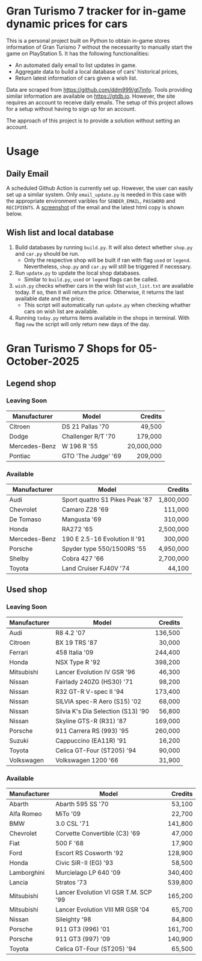 # Gran Turismo 7 tracker for in-game dynamic prices for cars

This is a personal project built on Python to obtain in-game stores information of Gran Turismo 7 without the necessarity to manually start the game on PlayStation 5. It has the following functionalities:

- An automated daily email to list updates in game.
- Aggregate data to build a local database of cars' historical prices,
- Return latest information of cars given a wish list.

Data are scraped from https://github.com/ddm999/gt7info. Tools providing similar information are available on https://gtdb.io. However, the site requires an account to receive daily emails. The setup of this project allows for a setup without having to sign up for an account.

The approach of this project is to provide a solution without setting an account.

# Usage

## Daily Email

A scheduled Github Action is currently set up. However, the user can easily set up a similar system. Only `email_update.py` is needed in this case with the appropriate environment varibles for `SENDER_EMAIL`, `PASSWORD` and `RECIPIENTS`. A [screenshot](https://raw.githubusercontent.com/marcohoucheng/Gran-Turismo-7-Price-Tracker/main/data/email_screenshot.png) of the email and the latest html copy is shown below.

## Wish list and local database

1. Build databases by running `build.py`. It will also detect whether `shop.py` and `car.py` should be run.
    - Only the respective shop will be built if ran with flag `used` or `legend`. Nevertheless, `shop.py` and `car.py` will still be triggered if necessary.
2. Run `update.py` to update the local shop databases.
    - Similar to `build.py`, `used` or `legend` flags can be called.
3. `wish.py` checks whether cars in the wish list `wish_list.txt` are available today. If so, then it will return the price. Otherwise, it returns the last available date and the price.
    - This script will automatically run `update.py` when checking whather cars on wish list are available.
4. Running `today.py` returns items available in the shops in terminal. With flag `new` the script will only return new days of the day.


# Gran Turismo 7 Shops for 05-October-2025



## Legend shop

### Leaving Soon
 | Manufacturer | Model | Credits |
 | --- | --- | --: |
|Citroen|DS 21 Pallas '70|49,500|
|Dodge|Challenger R/T '70|179,000|
|Mercedes-Benz|W 196 R '55|20,000,000|
|Pontiac|GTO 'The Judge' '69|209,000|

### Available
 | Manufacturer | Model | Credits |
 | --- | --- | --: |
|Audi|Sport quattro S1 Pikes Peak '87|1,800,000|
|Chevrolet|Camaro Z28 '69|111,000|
|De Tomaso|Mangusta '69|310,000|
|Honda|RA272 '65|2,500,000|
|Mercedes-Benz|190 E 2.5-16 Evolution II '91|300,000|
|Porsche|Spyder type 550/1500RS '55|4,950,000|
|Shelby|Cobra 427 '66|2,700,000|
|Toyota|Land Cruiser FJ40V '74|44,100|


## Used shop

### Leaving Soon
 | Manufacturer | Model | Credits |
 | --- | --- | --: |
|Audi|R8 4.2 '07|136,500|
|Citroen|BX 19 TRS '87|30,000|
|Ferrari|458 Italia '09|244,400|
|Honda|NSX Type R '92|398,200|
|Mitsubishi|Lancer Evolution IV GSR '96|46,300|
|Nissan|Fairlady 240ZG (HS30) '71|98,200|
|Nissan|R32 GT-R V-spec II '94|173,400|
|Nissan|SILVIA spec-R Aero (S15) '02|68,000|
|Nissan|Silvia K's Dia Selection (S13) '90|56,800|
|Nissan|Skyline GTS-R (R31) '87|169,000|
|Porsche|911 Carrera RS (993) '95|260,000|
|Suzuki|Cappuccino (EA11R) '91|16,200|
|Toyota|Celica GT-Four (ST205) '94|90,000|
|Volkswagen|Volkswagen 1200 '66|31,900|

### Available
 | Manufacturer | Model | Credits |
 | --- | --- | --: |
|Abarth|Abarth 595 SS '70|53,100|
|Alfa Romeo|MiTo '09|22,700|
|BMW|3.0 CSL '71|141,800|
|Chevrolet|Corvette Convertible (C3) '69|47,000|
|Fiat|500 F '68|17,900|
|Ford|Escort RS Cosworth '92|128,900|
|Honda|Civic SiR-II (EG) '93|58,500|
|Lamborghini|Murcielago LP 640 '09|340,400|
|Lancia|Stratos '73|539,800|
|Mitsubishi|Lancer Evolution VI GSR T.M. SCP '99|165,200|
|Mitsubishi|Lancer Evolution VIII MR GSR '04|65,700|
|Nissan|Sileighty '98|84,800|
|Porsche|911 GT3 (996) '01|161,700|
|Porsche|911 GT3 (997) '09|140,900|
|Toyota|Celica GT-Four (ST205) '94|65,500|
